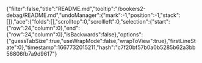 {"filter":false,"title":"README.md","tooltip":"/bookers2-debag/README.md","undoManager":{"mark":-1,"position":-1,"stack":[]},"ace":{"folds":[],"scrolltop":0,"scrollleft":0,"selection":{"start":{"row":24,"column":0},"end":{"row":24,"column":0},"isBackwards":false},"options":{"guessTabSize":true,"useWrapMode":false,"wrapToView":true},"firstLineState":0},"timestamp":1667732015211,"hash":"c7f20bf57b0a0b5285b62a3bb56806fb7a9d9617"}